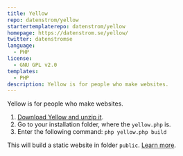 ```yaml
---
title: Yellow
repo: datenstrom/yellow
startertemplaterepo: datenstrom/yellow
homepage: https://datenstrom.se/yellow/
twitter: datenstromse
language:
  - PHP
license:
  - GNU GPL v2.0
templates:
  - PHP
description: Yellow is for people who make websites.
---
```

Yellow is for people who make websites.

1. [Download Yellow and unzip it](https://github.com/datenstrom/yellow/archive/master.zip).
2. Go to your installation folder, where the `yellow.php` is.
3. Enter the following command: `php yellow.php build`

This will build a static website in folder `public`. [Learn more](https://developers.datenstrom.se/help/server-configuration#static-website).